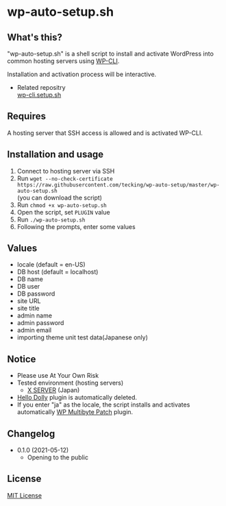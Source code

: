 # wp-auto-setup.sh

## What's this?

"wp-auto-setup.sh" is a shell script to install and activate WordPress into common hosting servers using [WP-CLI](https://wp-cli.org/).

Installation and activation process will be interactive.

* Related repositry  
[wp-cli.setup.sh](https://github.com/tecking/wp-cli.setup.sh)

## Requires

A hosting server that SSH access is allowed and is activated WP-CLI.

## Installation and usage

1. Connect to hosting server via SSH
2. Run ``wget --no-check-certificate https://raw.githubusercontent.com/tecking/wp-auto-setup/master/wp-auto-setup.sh``  
(you can download the script)
3. Run ``chmod +x wp-auto-setup.sh``
4. Open the script, set ``PLUGIN`` value
5. Run ``./wp-auto-setup.sh``
6. Following the prompts, enter some values

## Values

* locale (default = en-US)
* DB host (default = localhost)
* DB name
* DB user
* DB password
* site URL
* site title
* admin name
* admin password
* admin email
* importing theme unit test data(Japanese only)

## Notice

* Please use At Your Own Risk
* Tested environment (hosting servers)
  * [X SERVER](https://www.xserver.ne.jp/) (Japan)
* [Hello Dolly](https://ja.wordpress.org/plugins/hello-dolly/) plugin is automatically deleted.
* If you enter "ja" as the locale, the script installs and activates automatically [WP Multibyte Patch](https://ja.wordpress.org/plugins/wp-multibyte-patch/) plugin.


## Changelog

* 0.1.0 (2021-05-12)
  * Opening to the public

## License

[MIT License](http://opensource.org/licenses/mit-license.php)
